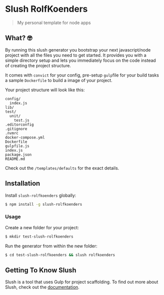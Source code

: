 
# Slush RolfKoenders

> My personal template for node apps

## What? 🤓
By running this slush generator you bootstrap your next javascript/node project with all the files you need to get started. It provides you with a simple directory setup and lets you immediately focus on the code instead of creating the project structure.

It comes with `convict` for your config, pre-setup `gulp`file for your build tasks a sample `Dockerfile` to build a image of your project.

Your project structure will look like this:
```
config/
  index.js
lib/
test/
  unit/
    test.js
.editorconfig
.gitignore
.nvmrc
docker-compose.yml
Dockerfile
gulpfile.js
index.js
package.json
README.md
```

Check out the `/templates/defaults` for the exact details.


## Installation
Install `slush-rolfkoenders` globally:

```bash
$ npm install -g slush-rolfkoenders
```

### Usage
Create a new folder for your project:

```bash
$ mkdir test-slush-rolfkoenders
```

Run the generator from within the new folder:

```bash
$ cd test-slush-rolfkoenders && slush rolfkoenders
```

## Getting To Know Slush
Slush is a tool that uses Gulp for project scaffolding.
To find out more about Slush, check out the [documentation](https://github.com/slushjs/slush).
